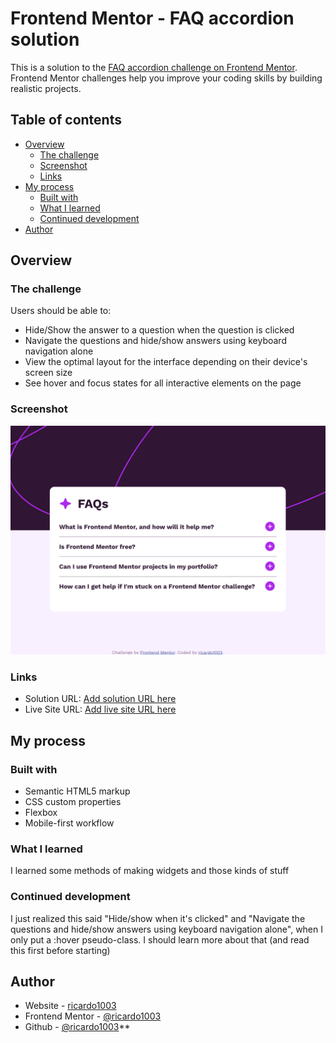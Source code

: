 # Frontend Mentor - FAQ accordion solution

This is a solution to the [FAQ accordion challenge on Frontend Mentor](https://www.frontendmentor.io/challenges/faq-accordion-wyfFdeBwBz). Frontend Mentor challenges help you improve your coding skills by building realistic projects. 

## Table of contents

- [Overview](#overview)
  - [The challenge](#the-challenge)
  - [Screenshot](#screenshot)
  - [Links](#links)
- [My process](#my-process)
  - [Built with](#built-with)
  - [What I learned](#what-i-learned)
  - [Continued development](#continued-development)
- [Author](#author)

## Overview

### The challenge

Users should be able to:

- Hide/Show the answer to a question when the question is clicked
- Navigate the questions and hide/show answers using keyboard navigation alone
- View the optimal layout for the interface depending on their device's screen size
- See hover and focus states for all interactive elements on the page

### Screenshot

![alt text](image.png)

### Links

- Solution URL: [Add solution URL here](https://www.frontendmentor.io/profile/ricardo1003/solutions)
- Live Site URL: [Add live site URL here](https://ricardo1003.github.io/faq-accordion-main/)

## My process

### Built with

- Semantic HTML5 markup
- CSS custom properties
- Flexbox
- Mobile-first workflow

### What I learned

I learned some methods of making widgets and those kinds of stuff

### Continued development

I just realized this said "Hide/show when it's clicked" and "Navigate the questions and hide/show answers using keyboard navigation alone", when I only put a :hover pseudo-class.
I should learn more about that (and read this first before starting)

## Author

- Website - [ricardo1003](https://ricardo1003.github.io/faq-accordion-main/)
- Frontend Mentor - [@ricardo1003](https://www.frontendmentor.io/profile/ricardo1003)
- Github - [@ricardo1003](https://www.github.com/ricardo1003)**

